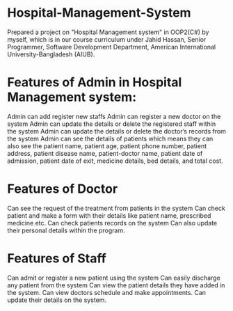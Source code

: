 # Hospital-Management-System
Prepared a project on "Hospital Management system" in OOP2(C#) by myself, which is in our course curriculum under Jahid Hassan, Senior Programmer, Software Development Department, American International University-Bangladesh (AIUB).

# Features of Admin in Hospital Management system:

Admin can add register new staffs
Admin can register a new doctor on the system
Admin can update the details or delete the registered staff within the system
Admin can update the details or delete the doctor’s records from the system
Admin can see the details of patients which means they can also see the patient name, patient age, patient phone number, patient address, patient disease name, patient-doctor name, patient date of admission, patient date of exit, medicine details, bed details, and total cost.

# Features of Doctor

Can see the request of the treatment from patients in the system
Can check patient and make a form with their details like patient name, prescribed medicine etc.
Can check patients records on the system
Can also update their personal details within the program.

# Features of Staff

Can admit or register a new patient using the system
Can easily discharge any patient from the system
Can view the patient details they have added in the system.
Can view doctors schedule and make appointments.
Can update their details on the system.
